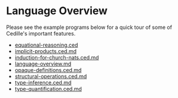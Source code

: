 # Language Overview

Please see the example programs below for a
quick tour of some of Cedille's important features.

 * [equational-reasoning.ced](./equational-reasoning.ced/)
 * [implicit-products.ced.md](./language-overview/implicit-products.ced.md)
 * [induction-for-church-nats.ced.md](./language-overview/induction-for-church-nats.ced.md)
 * [language-overview.md](./language-overview/language-overview.md)
 * [opaque-definitions.ced.md](./language-overview/opaque-definitions.ced.md)
 * [structural-operations.ced.md](./language-overview/structural-operations.ced.md)
 * [type-inference.ced.md](./language-overview/type-inference.ced.md)
 * [type-quantification.ced.md](./language-overview/type-quantification.ced.md)
